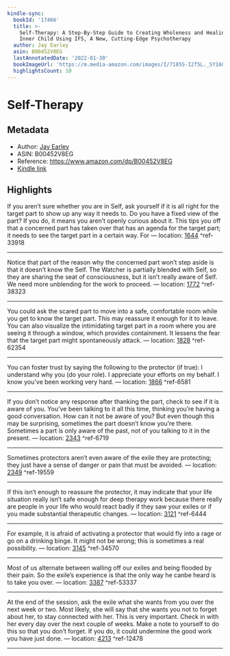 ```yaml
---
kindle-sync:
  bookId: '17466'
  title: >-
    Self-Therapy: A Step-By-Step Guide to Creating Wholeness and Healing Your
    Inner Child Using IFS, A New, Cutting-Edge Psychotherapy
  author: Jay Earley
  asin: B00452V8EG
  lastAnnotatedDate: '2022-01-30'
  bookImageUrl: 'https://m.media-amazon.com/images/I/7185S-I2f5L._SY160.jpg'
  highlightsCount: 10
---
```

# Self-Therapy
## Metadata
* Author: [Jay Earley](https://www.amazon.com/Jay-Earley/e/B001KIVOGK/ref=dp_byline_cont_ebooks_1)
* ASIN: B00452V8EG
* Reference: https://www.amazon.com/dp/B00452V8EG
* [Kindle link](kindle://book?action=open&asin=B00452V8EG)

## Highlights
If you aren’t sure whether you are in Self, ask yourself if it is all right for the target part to show up any way it needs to. Do you have a fixed view of the part? If you do, it means you aren’t openly curious about it. This tips you off that a concerned part has taken over that has an agenda for the target part; it needs to see the target part in a certain way. For — location: [1644](kindle://book?action=open&asin=B00452V8EG&location=1644) ^ref-33918

---
Notice that part of the reason why the concerned part won’t step aside is that it doesn’t know the Self. The Watcher is partially blended with Self, so they are sharing the seat of consciousness, but it isn’t really aware of Self. We need more unblending for the work to proceed. — location: [1772](kindle://book?action=open&asin=B00452V8EG&location=1772) ^ref-38323

---
You could ask the scared part to move into a safe, comfortable room while you get to know the target part. This may reassure it enough for it to leave. You can also visualize the intimidating target part in a room where you are seeing it through a window, which provides containment. It lessens the fear that the target part might spontaneously attack. — location: [1828](kindle://book?action=open&asin=B00452V8EG&location=1828) ^ref-62354

---
You can foster trust by saying the following to the protector (if true): I understand why you (do your role). I appreciate your efforts on my behalf. I know you’ve been working very hard. — location: [1866](kindle://book?action=open&asin=B00452V8EG&location=1866) ^ref-6581

---
If you don’t notice any response after thanking the part, check to see if it is aware of you. You’ve been talking to it all this time, thinking you’re having a good conversation. How can it not be aware of you? But even though this may be surprising, sometimes the part doesn’t know you’re there. Sometimes a part is only aware of the past, not of you talking to it in the present. — location: [2343](kindle://book?action=open&asin=B00452V8EG&location=2343) ^ref-6719

---
Sometimes protectors aren’t even aware of the exile they are protecting; they just have a sense of danger or pain that must be avoided. — location: [2349](kindle://book?action=open&asin=B00452V8EG&location=2349) ^ref-19559

---
If this isn’t enough to reassure the protector, it may indicate that your life situation really isn’t safe enough for deep therapy work because there really are people in your life who would react badly if they saw your exiles or if you made substantial therapeutic changes. — location: [3121](kindle://book?action=open&asin=B00452V8EG&location=3121) ^ref-6444

---
For example, it is afraid of activating a protector that would fly into a rage or go on a drinking binge. It might not be wrong; this is sometimes a real possibility. — location: [3145](kindle://book?action=open&asin=B00452V8EG&location=3145) ^ref-34570

---
Most of us alternate between walling off our exiles and being flooded by their pain. So the exile’s experience is that the only way he canbe heard is to take you over. — location: [3387](kindle://book?action=open&asin=B00452V8EG&location=3387) ^ref-53337

---
At the end of the session, ask the exile what she wants from you over the next week or two. Most likely, she will say that she wants you not to forget about her, to stay connected with her. This is very important. Check in with her every day over the next couple of weeks. Make a note to yourself to do this so that you don’t forget. If you do, it could undermine the good work you have just done. — location: [4213](kindle://book?action=open&asin=B00452V8EG&location=4213) ^ref-12478

---
